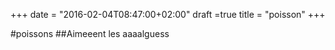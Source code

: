+++
date = "2016-02-04T08:47:00+02:00"
draft =true
title = "poisson"
+++

#poissons
##Aimeeent les aaaalguess 